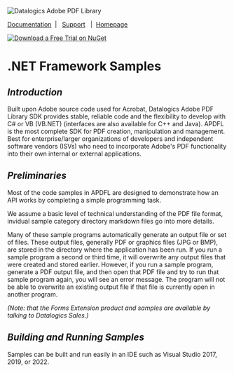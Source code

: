 ![Datalogics Adobe PDF Library](https://raw.github.com/datalogics/dl-icons/develop/DLBanner_Nuget.png)

[Documentation](https://dev.datalogics.com/apdfl/Documentation/DotNETFramework/Overview/index.html) &nbsp;| &nbsp; [Support](https://www.datalogics.com/tech-support-pdfs/) &nbsp; | &nbsp;[Homepage](https://www.datalogics.com)

[![Download a Free Trial on NuGet](https://img.shields.io/nuget/dt/Adobe.PDF.Library.LM.NETFramework?color=blue&label=APDFL%20.NET%20Framework%20Free%20Trial&logo=NuGet&style=plastic)](https://www.nuget.org/packages/Adobe.PDF.Library.LM.NETFramework)

# .NET Framework Samples
## ***Introduction***
Built upon Adobe source code used for Acrobat, Datalogics Adobe PDF Library SDK provides stable, reliable code and the flexibility to develop with C# or VB (VB.NET) (interfaces are also available for C++ and Java). APDFL is the most complete SDK for PDF creation, manipulation and management. Best for enterprise/larger organizations of developers and independent software vendors (ISVs) who need to incorporate Adobe's PDF functionality into their own internal or external applications.

## ***Preliminaries***
Most of the code samples in APDFL are designed to demonstrate how an API works by completing a simple programming task.

We assume a basic level of technical understanding of the PDF file format, invidual sample category directory markdown files go into more details.

Many of these sample programs automatically generate an output file or set of files.  These output files, generally PDF or graphics files (JPG or BMP), are stored in the directory where the application has been run. If you run a sample program a second or third time, it will overwrite any output files that were created and stored earlier.  However, if you run a sample program, generate a PDF output file, and then open that PDF file and try to run that sample program again, you will see an error message.  The program will not be able to overwrite an existing output file if that file is currently open in another program.

*(Note: that the Forms Extension product and samples are available by talking to Datalogics Sales.)*

## ***Building and Running Samples***
Samples can be built and run easily in an IDE such as Visual Studio 2017, 2019, or 2022.